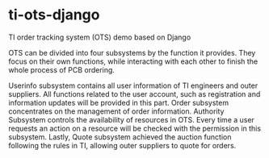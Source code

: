# ti-ots-django
TI order tracking system (OTS) demo based on Django

OTS can be divided into four subsystems by the function it provides. They focus on their own functions, while interacting with each other to finish the whole process of PCB ordering.

Userinfo subsystem contains all user information of TI engineers and outer suppliers. All functions related to the user account, such as registration and information updates will be provided in this part. Order subsystem concentrates on the management of order information. Authority Subsystem controls the availability of resources in OTS. Every time a user requests an action on a resource will be checked with the permission in this subsystem. Lastly, Quote subsystem achieved the auction function following the rules in TI, allowing outer suppliers to quote for orders.
